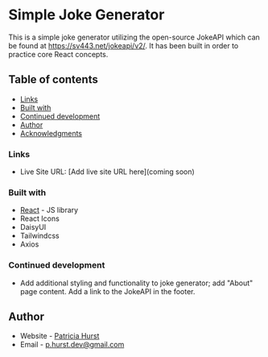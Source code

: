 # Simple Joke Generator

This is a simple joke generator utilizing the open-source JokeAPI which can be found at https://sv443.net/jokeapi/v2/. It has been built in order to practice core React concepts.

## Table of contents

- [Links](#links)
- [Built with](#built-with)
- [Continued development](#continued-development)
- [Author](#author)
- [Acknowledgments](#acknowledgments)

### Links

- Live Site URL: [Add live site URL here](coming soon)

### Built with

- [React](https://reactjs.org/) - JS library
- React Icons
- DaisyUI
- Tailwindcss
- Axios

### Continued development

- Add additional styling and functionality to joke generator; add "About" page content. Add a link to the JokeAPI in the footer.

## Author

- Website - [Patricia Hurst](https://github.com/patricia-hurst)
- Email - p.hurst.dev@gmail.com
